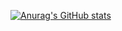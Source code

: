 [![Anurag's GitHub stats](https://github-readme-stats.vercel.app/api?username=saozhu2333)](https://github.com/anuraghazra/github-readme-stats)
